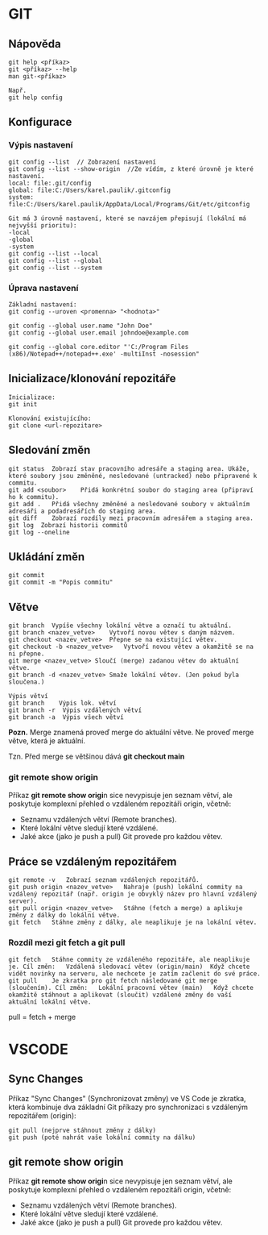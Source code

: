 # GIT

## Nápověda
```
git help <příkaz>
git <příkaz> --help
man git-<příkaz>

Např.
git help config
```

## Konfigurace
### Výpis nastavení
```
git config --list  // Zobrazení nastavení
git config --list --show-origin  //Ze vídím, z které úrovně je které nastavení.
local: file:.git/config
global: file:C:/Users/karel.paulik/.gitconfig
system: file:C:/Users/karel.paulik/AppData/Local/Programs/Git/etc/gitconfig 

Git má 3 úrovně nastavení, které se navzájem přepisují (lokální má nejvyšší prioritu):
-local
-global
-system
git config --list --local
git config --list --global
git config --list --system
```

### Úprava nastavení
```
Základní nastavení:
git config --uroven <promenna> "<hodnota>"

git config --global user.name "John Doe"
git config --global user.email johndoe@example.com

git config --global core.editor "'C:/Program Files (x86)/Notepad++/notepad++.exe' -multiInst -nosession"
```

## Inicializace/klonování repozitáře
```
Inicializace:
git init

Klonování existujícího:
git clone <url-repozitare>
```

## Sledování změn
```
git status	Zobrazí stav pracovního adresáře a staging area. Ukáže, které soubory jsou změněné, nesledované (untracked) nebo připravené k commitu.
git add <soubor>	Přidá konkrétní soubor do staging area (připraví ho k commitu).
git add .	Přidá všechny změněné a nesledované soubory v aktuálním adresáři a podadresářích do staging area.
git diff	Zobrazí rozdíly mezi pracovním adresářem a staging area.
git log  Zobrazí historii commitů
git log --oneline
```
## Ukládání změn
```
git commit
git commit -m "Popis commitu"
```

## Větve
```
git branch	Vypíše všechny lokální větve a označí tu aktuální.
git branch <nazev_vetve>	Vytvoří novou větev s daným názvem.
git checkout <nazev_vetve>	Přepne se na existující větev.
git checkout -b <nazev_vetve>	Vytvoří novou větev a okamžitě se na ni přepne.
git merge <nazev_vetve>	Sloučí (merge) zadanou větev do aktuální větve.
git branch -d <nazev_vetve>	Smaže lokální větev. (Jen pokud byla sloučena.)

Výpis větví
git branch    Výpis lok. větví
git branch -r  Výpis vzdálených větví
git branch -a  Výpis všech větví
```
**Pozn.** Merge znamená proveď merge do aktuální větve. Ne proveď merge větve, která je aktuální.

Tzn. Před merge se většinou dává **git checkout main**

### git remote show origin
Příkaz **git remote show origi**n sice nevypisuje jen seznam větví, ale poskytuje komplexní přehled o vzdáleném repozitáři origin, včetně:
- Seznamu vzdálených větví (Remote branches).
- Které lokální větve sledují které vzdálené.
- Jaké akce (jako je push a pull) Git provede pro každou větev.

## Práce se vzdáleným repozitářem
```
git remote -v	Zobrazí seznam vzdálených repozitářů.
git push origin <nazev_vetve>	Nahraje (push) lokální commity na vzdálený repozitář (např. origin je obvyklý název pro hlavní vzdálený server).
git pull origin <nazev_vetve>	Stáhne (fetch a merge) a aplikuje změny z dálky do lokální větve.
git fetch	Stáhne změny z dálky, ale neaplikuje je na lokální větev.
```
### Rozdíl mezi git fetch a git pull
```
git fetch	Stáhne commity ze vzdáleného repozitáře, ale neaplikuje je. Cíl změn:	Vzdálená sledovací větev (origin/main)	Když chcete vidět novinky na serveru, ale nechcete je zatím začlenit do své práce.
git pull	Je zkratka pro git fetch následované git merge (sloučením). Cíl změn:	Lokální pracovní větev (main)	Když chcete okamžitě stáhnout a aplikovat (sloučit) vzdálené změny do vaší aktuální lokální větve.
```
pull = fetch + merge

# VSCODE
## Sync Changes
Příkaz "Sync Changes" (Synchronizovat změny) ve VS Code je zkratka, která kombinuje dva základní Git příkazy pro synchronizaci s vzdáleným repozitářem (origin):
```
git pull (nejprve stáhnout změny z dálky)
git push (poté nahrát vaše lokální commity na dálku)
```

## git remote show origin
Příkaz **git remote show origi**n sice nevypisuje jen seznam větví, ale poskytuje komplexní přehled o vzdáleném repozitáři origin, včetně:
- Seznamu vzdálených větví (Remote branches).
- Které lokální větve sledují které vzdálené.
- Jaké akce (jako je push a pull) Git provede pro každou větev.
